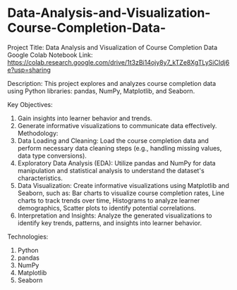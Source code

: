 # Data-Analysis-and-Visualization-Course-Completion-Data-
Project Title: Data Analysis and Visualization of Course Completion Data
Google Colab Notebook Link: https://colab.research.google.com/drive/1t3zBi14ojy8y7_kTZe8XgTLySiCIdj6e?usp=sharing

Description: 
This project explores and analyzes course completion data using Python libraries: pandas, NumPy, Matplotlib, and Seaborn.

Key Objectives: 
1. Gain insights into learner behavior and trends.
2. Generate informative visualizations to communicate data effectively.
Methodology: 
1. Data Loading and Cleaning: Load the course completion data and perform necessary data cleaning steps (e.g., handling missing values, data type conversions).
2. Exploratory Data Analysis (EDA): Utilize pandas and NumPy for data manipulation and statistical analysis to understand the dataset's characteristics.
3. Data Visualization: Create informative visualizations using Matplotlib and Seaborn, such as: Bar charts to visualize course completion rates, Line charts to track trends over time, Histograms to analyze learner demographics, Scatter plots to identify potential correlations.
4. Interpretation and Insights: Analyze the generated visualizations to identify key trends, patterns, and insights into learner behavior.

Technologies: 
1. Python
2. pandas
3. NumPy
4. Matplotlib
5. Seaborn

